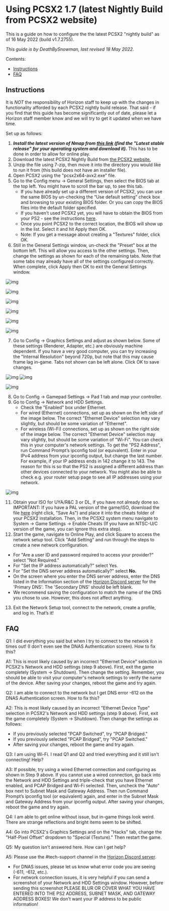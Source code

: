 # Using PCSX2 1.7 (latest Nightly Build from PCSX2 website)

This is a guide on how to configure the the latest PCSX2 "nightly build" as of 16 May 2022 (build v1.7.2755).

*This guide is by DeathBySnowman, last revised 18 May 2022.*

Contents:

- [Instructions](/getting-online/pcsx2/1.7NIGHTLYBUILD.md#instructions)
- [FAQ](/getting-online/pcsx2/1.7NIGHTLYBUILD.md#faq)

## Instructions

It is *NOT* the responsibility of Horizon staff to keep up with the changes in functionality afforded by each PCSX2 nightly build release. That said - if you find that this guide has become significantly out of date, please let a Horizon staff member know and we will try to get it updated when we have time.

Set up as follows:

1. ***Install the latest version of Nmap from [this link](https://nmap.org/download) (find the "Latest stable release" for your operating system and download it).*** This has to be done in order to allow for online play.
2. Download the latest PCSX2 Nightly Build from [the PCSX2 website.](https://pcsx2.net/downloads/#nightly-anchor)
3. Unzip the file using 7-zip, then move it into the directory you would like to run it from (this build does not have an installer file).
4. Open PCSX2 using the "pcsx2x64-avx2.exe" file.
5. Go to the Config menu → General Settings, then select the BIOS tab at the top left. You might have to scroll the bar up, to see this tab.
   - If you have already set up a different version of PCSX2, you can use the same BIOS by un-checking the “Use default setting” check box and browsing to your existing BIOS folder. Or you can copy the BIOS files into the default folder specified.
   - If you haven’t used PCSX2 yet, you will have to obtain the BIOS from your PS2 - see the instructions [here](https://pcsx2.net/guides/basic-setup/#how-to-dump-your-ps2-bios).
   - Once you point PCSX2 to the correct location, the BIOS will show up in the list. Select it and hit Apply then OK.
   - Note: If you get a message about creating a "Textures" folder, click OK.
6. Still in the General Settings window, un-check the "Preset" box at the bottom left. This will allow you access to the other settings. Then, change the settings as shown for each of the remaining tabs. Note that some tabs may already have all of the settings configured correctly. When complete, click Apply then OK to exit the General Settings window.

![img](/assets/pcsx2/ee_settings.png)

![img](/assets/pcsx2/VUs_setting.png)

![img](/assets/pcsx2/gs_only_setting.png)

![img](/assets/pcsx2/gs_setting.png)

![img](/assets/pcsx2/emulation_settings_simple.png)

![img](/assets/pcsx2/game_fixes.png)

7. Go to Config → Graphics Settings and adjust as shown below. Some of these settings (Renderer, Adapter, etc.) are obviously machine dependent. If you have a very good computer, you can try increasing the "Internal Resolution" beyond 720p, but note that this may cause frame lag in-game. Tabs not shown can be left alone. Click OK to save changes.

![img](/assets/pcsx2/graphics-renderer.png)   ![img](/assets/pcsx2/graphics-hacks.png)

![img](/assets/pcsx2/graphics-shader.png)

8. Go to Config → Gamepad Settings → Pad 1 tab and map your controller.
9. Go to Config → Network and HDD Settings.
   - Check the "Enabled" box under Ethernet.
   - For wired (Ethernet) connections, set up as shown on the left side of the image below. The correct "Ethernet Device" selection may vary slightly, but should be some variation of "Ethernet".
   - For wireless (Wi-Fi) connections, set up as shown on the right side of the image below. The correct "Ethernet Device" selection may vary slightly, but should be some variation of "Wi-Fi". You can check this in your computer's network settings. To get the "PS2 Address", run Command Prompt’s ipconfig tool (or equivalent). Enter in your IPv4 address from your ipconfig output, but change the last number. For example, if your IP address ends in 142 change it to 143. The reason for this is so that the PS2 is assigned a different address than other devices connected to your network. You might also be able to check e.g. your router setup page to see all IP addresses using your network.

![img](/assets/pcsx2/network-nightly.png)

11. Obtain your ISO for UYA/R&C 3 or DL, if you have not already done so. IMPORTANT: If you have a PAL version of the game/ISO, download the file [here](/assets/cheats/17125698.pnach) (right click, "Save As") and place it into the cheats folder of your PCSX2 installation. Then, in the PCSX2 system menu navigate to System → Game Settings → Enable Cheats (If you have an NTSC-U/C version of the game, you can ignore this extra step).
12. Start the game, navigate to Online Play, and click Square to access the network setup tool. Click "Add Setting" and run through the steps to create a new network configuration.
   - For "Are a user ID and password required to access your provider?" select "Not Required."
   - For "Set the IP address automatically?" select Yes.
   - For "Set the DNS server address automatically?" select **No.** 
   - On the screen where you enter the DNS server address, enter the DNS listed in the Information section of the [Horizon Discord server](https://discord.gg/horizonps) for the 'Primary DNS'. The 'Secondary DNS' should be left blank.
   - We recommend saving the configuration to match the name of the DNS you chose to use. However, this does not affect anything.
13. Exit the Network Setup tool, connect to the network, create a profile, and log in. That’s it!

## FAQ
Q1: I did everything you said but when I try to connect to the network it times out! (I don't even see the DNAS Authentication screen). How to fix this?

A1: This is most likely caused by an incorrect "Ethernet Device" selection in PCSX2's Network and HDD settings (step 9 above). First, exit the game completely (System → Shutdown). Then change the setting. Remember, you should be able to visit your computer's network settings to verify the name of the device. After saving your changes, reboot the game and try again.


Q2: I am able to connect to the network but I get DNS error -612 on the DNAS Authentication screen. How to fix this?

A2: This is most likely caused by an incorrect "Ethernet Device Type" selection in PCSX2's Network and HDD settings (step 9 above). First, exit the game completely (System → Shutdown). Then change the settings as follows:
   - If you previously selected "PCAP Switched", try "PCAP Bridged."
   - If you previously selected "PCAP Bridged", try "PCAP Switched."
   - After saving your changes, reboot the game and try again.


Q3: I am using Wi-Fi. I read Q1 and Q2 and tried everything and it still isn't connecting! Help?

A3: If possible, try using a wired Ethernet connection and configuring as shown in Step 9 above. If you cannot use a wired connection, go back into the Network and HDD Settings and triple-check that you have Ethernet enabled, and PCAP Bridged and Wi-Fi selected. Then, uncheck the "Auto" box next to Subnet Mask and Gateway Address. Then run Command Prompt’s ipconfig tool (or equivalent) again, and enter in the Subnet Mask and Gateway Address from your ipconfig output. After saving your changes, reboot the game and try again.


Q4: I am able to get online without issue, but in-game things look weird. There are strange reflections and bright items seem to be shifted.

A4: Go into PCSX2's Graphics Settings and on the "Hacks" tab, change the "Half-Pixel Offset" dropdown to "Special (Texture)." Then restart the game.


Q5: My question isn't answered here. How can I get help?

A5: Please use the #tech-support channel in the [Horizon Discord server](https://discord.gg/horizonps).
- For DNAS issues, please let us know what error code you are seeing (-611, -612, etc.).
- For network connection issues, it is very helpful if you can send a screenshot of your Network and HDD Settings window. However, before sending this screenshot PLEASE BLUR OR COVER WHAT YOU HAVE ENTERED INTO THE PS2 ADDRESS, SUBNET MASK, AND GATEWAY ADDRESS BOXES! We don't want your IP address to be public information!

